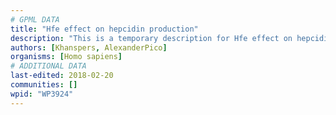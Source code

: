 ```yaml
---
# GPML DATA
title: "Hfe effect on hepcidin production"
description: "This is a temporary description for Hfe effect on hepcidin production"
authors: [Khanspers, AlexanderPico]
organisms: [Homo sapiens]
# ADDITIONAL DATA
last-edited: 2018-02-20
communities: []
wpid: "WP3924"
---
```

